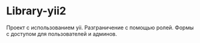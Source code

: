 # Library-yii2
 Проект с использованием yii.  Разграничение с помощью ролей. Формы с доступом для пользователей и админов.
